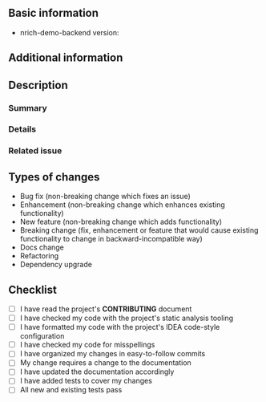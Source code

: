 <!--
  Please use Markdown syntax throughout the report for improved clarity.
  https://guides.github.com/features/mastering-markdown/
-->

## Basic information

* nrich-demo-backend version:
  <!-- released version or snapshot version -->

## Additional information

<!-- Please, include any additional information that could be relevant (e.g. Java, Gradle/Maven, OS version). -->

## Description

### Summary

<!--- Please, provide a short summary of your changes. -->

### Details

<!--- Please, describe your changes in detail. -->

### Related issue

<!--
  If there is a related issue, please provide a reference to it.
  If the related issue does not exist, please consider creating one.
-->

## Types of changes

<!--- What types of changes does your code introduce? Please, remove all points that do not apply. -->

- Bug fix (non-breaking change which fixes an issue)
- Enhancement (non-breaking change which enhances existing functionality)
- New feature (non-breaking change which adds functionality)
- Breaking change (fix, enhancement or feature that would cause existing functionality to change in backward-incompatible way)
- Docs change
- Refactoring
- Dependency upgrade

## Checklist

<!---
  Please, go over all the following points, and put an "x" in all the boxes that apply.

  If a point is out of scope (e.g. a change in gradle build scripts is not required to be covered with tests),
  please remove that box, strike trough the sentence describing the point and add a short description
  as to why that point is out of scope.
  e.g.
  - ~~I have added tests to cover my changes~~ (not needed as there are only changes to build files)
-->

- [ ] I have read the project's **CONTRIBUTING** document
- [ ] I have checked my code with the project's static analysis tooling
- [ ] I have formatted my code with the project's IDEA code-style configuration
- [ ] I have checked my code for misspellings
- [ ] I have organized my changes in easy-to-follow commits
- [ ] My change requires a change to the documentation
- [ ] I have updated the documentation accordingly
- [ ] I have added tests to cover my changes
- [ ] All new and existing tests pass
